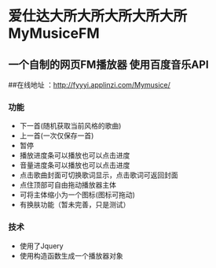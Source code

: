 # 爱仕达大所大所大所大所大所MyMusiceFM
## 一个自制的网页FM播放器 使用百度音乐API
##在线地址 ：http://fyyyi.applinzi.com/Mymusice/
### 功能
* 下一首(随机获取当前风格的歌曲)
* 上一首(一次仅保存一首)
* 暂停
* 播放进度条可以播放也可以点击进度
* 音量进度条可以播放也可以点击进度
* 点击歌曲封面可切换歌词显示，点击歌词可返回封面
* 点住顶部可自由拖动播放器主体
* 可将主体缩小为一个图标(图标可拖动)
* 有换肤功能（暂未完善，只是测试）

### 技术
* 使用了Jquery
* 使用构造函数生成一个播放器对象
